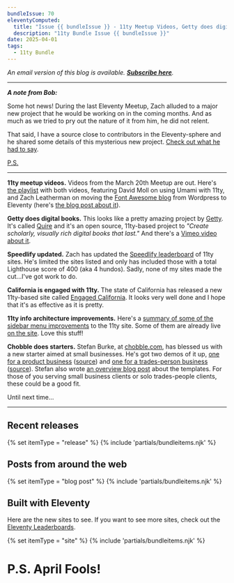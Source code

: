 ```yaml
---
bundleIssue: 70
eleventyComputed:
  title: "Issue {{ bundleIssue }} - 11ty Meetup Videos, Getty does digital books, Speedlify updated, California is engaged with 11ty, 11ty info architecture improvements, Chobble does starters...And 7 releases, 16 posts, and 15 sites to see"
  description: "11ty Bundle Issue {{ bundleIssue }}"
date: 2025-04-01
tags:
  - 11ty Bundle
---
```


_An email version of this blog is available. **[Subscribe here](#newsletter-subscribe)**._

---

**_A note from Bob:_**

Some hot news! During the last Eleventy Meetup, Zach alluded to a major new project that he would be working on in the coming months. And as much as we tried to pry out the nature of it from him, he did not relent.

That said, I have a source close to contributors in the Eleventy-sphere and he shared some details of this mysterious new project. [Check out what he had to say](https://www.youtube.com/watch?v=dQw4w9WgXcQ).

[P.S.](#af-2025)

---

**11ty meetup videos.** Videos from the March 20th Meetup are out. Here's [the playlist](https://www.youtube.com/playlist?list=PLJy3jyeGVYUoyTlnt_S3Bni9XOmXjTm1t) with both videos, featuring David Moll on using Umami with 11ty, and Zach Leatherman on moving the [Font Awesome blog](https://blog.fontawesome.com/) from Wordpress to Eleventy (here's [the blog post about it](https://blog.fontawesome.com/blog-awesome-to-11ty/)).

**Getty does digital books.** This looks like a pretty amazing project by [Getty](https://www.getty.edu/). It's called [Quire](https://quire.getty.edu/) and it's an open source, 11ty-based project to _"Create scholarly, visually rich digital books that last."_ And there's a [Vimeo video about it](https://vimeo.com/820983026/b3a116fb1e).

**Speedlify updated.** Zach has updated the [Speedlify leaderboard](https://www.11ty.dev/speedlify/) of 11ty sites. He's limited the sites listed and only has included those with a total Lighthouse score of 400 (aka 4 hundos). Sadly, none of my sites made the cut...I've got work to do.

**California is engaged with 11ty.** The state of California has released a new 11ty-based site called [Engaged California](https://engaged.ca.gov/). It looks very well done and I hope that it's as effective as it is pretty.

**11ty info architecture improvements.** Here's a [summary of some of the sidebar menu improvements](https://github.com/11ty/11ty-website/pull/1782) to the 11ty site. Some of them are already live [on the site](https://www.11ty.dev/). Love this stuff!

**Chobble does starters.** Stefan Burke, at [chobble.com](https://chobble.com/), has blessed us with a new starter aimed at small businesses. He's got two demos of it up, [one for a product business](https://example.chobble.com/) ([source](https://git.chobble.com/chobble/chobble-template)) and [one for a trades-person business](https://tradesperson-example.chobble.com/) ([source](https://git.chobble.com/chobble/tradesperson-example)). Stefan also wrote [an overview blog post](https://blog.chobble.com/blog/25-03-28-chobble-template/) about the templates. For those of you serving small business clients or solo trades-people clients, these could be a good fit.

Until next time...

---

<div id="issue69-releases"></div>

## Recent releases

{% set itemType = "release" %}
{% include 'partials/bundleitems.njk' %}

## Posts from around the web

{% set itemType = "blog post" %}
{% include 'partials/bundleitems.njk' %}

## Built with Eleventy

Here are the new sites to see. If you want to see more sites, check out the [Eleventy Leaderboards](https://www.11ty.dev/speedlify/).

{% set itemType = "site" %}
{% include 'partials/bundleitems.njk' %}

<div id="af-2025">
<h1>P.S. April Fools!</h1>
</div>
